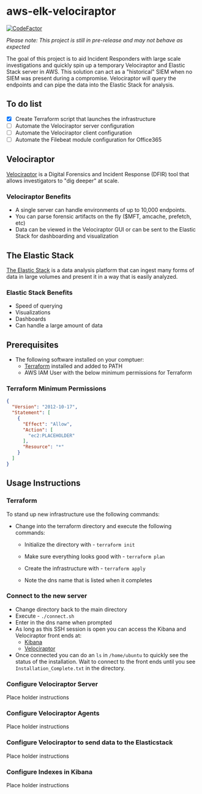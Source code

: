 # aws-elk-velociraptor

[![CodeFactor](https://www.codefactor.io/repository/github/iancweston/aws-elk-velociraptor/badge)](https://www.codefactor.io/repository/github/iancweston/aws-elk-velociraptor)

*Please note: This project is still in pre-release and may not behave as expected*

The goal of this project is to aid Incident Responders with large scale investigations and quickly spin up a temporary Velociraptor and Elastic Stack server in AWS. This solution can act as a "historical" SIEM when no SIEM was present during a compromise. Velociraptor will query the endpoints and can pipe the data into the Elastic Stack for analysis.

## To do list

- [X] Create Terraform script that launches the infrastructure
- [ ] Automate the Velociraptor server configuration
- [ ] Automate the Velociraptor client configuration
- [ ] Automate the Filebeat module configuration for Office365

## Velociraptor

[Velociraptor](https://www.velocidex.com/) is a Digital Forensics and Incident Response (DFIR) tool that allows investigators to "dig deeper" at scale.

### Velociraptor Benefits

- A single server can handle environments of up to 10,000 endpoints.
- You can parse forensic artifacts on the fly ($MFT, amcache, prefetch, etc)
- Data can be viewed in the Velociraptor GUI or can be sent to the Elastic Stack for dashboarding and visualization

## The Elastic Stack

[The Elastic Stack](https://www.elastic.co/elastic-stack?ultron=[EL]-[B]-[Stack]-[Trials]-[AMER]-[US-C]-Exact&gambit=Elasticsearch-ELK&blade=adwords-s&thor=elastic%20stack&gclid=EAIaIQobChMIhPmZjq6_6gIVAuDICh00QwikEAAYASAAEgKaw_D_BwE) is a data analysis platform that can ingest many forms of data in large volumes and present it in a way that is easily analyzed.

### Elastic Stack Benefits

- Speed of querying
- Visualizations
- Dashboards
- Can handle a large amount of data

## Prerequisites

- The following software installed on your comptuer:
  - [Terraform](https://www.terraform.io/downloads.html) installed and added to PATH
  - AWS IAM User with the below minimum permissions for Terraform

### Terraform Minimum Permissions

```json
{
  "Version": "2012-10-17",
  "Statement": [
    {
      "Effect": "Allow",
      "Action": [
        "ec2:PLACEHOLDER"
      ],
      "Resource": "*"
    }
  ]
}
```

## Usage Instructions

### Terraform

To stand up new infrastructure use the following commands:

- Change into the terraform directory and execute the following commands:

  - Initialize the directory with - `terraform init`

  - Make sure everything looks good with - `terraform plan`

  - Create the infrastructure with - `terraform apply`
  - Note the dns name that is listed when it completes

### Connect to the new server

- Change directory back to the main directory
- Execute - `./connect.sh`
- Enter in the dns name when prompted
- As long as this SSH session is open you can access the Kibana and Velociraptor front ends at:
  - [Kibana](http://localhost:5601)
  - [Velociraptor](https://localhost:8889)
- Once connected you can do an `ls` in `/home/ubuntu` to quickly see the status of the installation. Wait to connect to the front ends until you see ```Installation_Complete.txt``` in the directory.

### Configure Velociraptor Server

Place holder instructions

### Configure Velociraptor Agents

Place holder instructions

### Configure Velociraptor to send data to the Elasticstack

Place holder instructions

### Configure Indexes in Kibana

Place holder instructions
